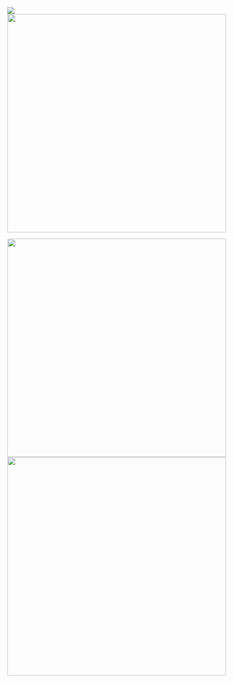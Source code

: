 <p allign = "center">
  <img src="https://github-readme-stats.vercel.app/api?username=NortonV&theme=dark"/>
  <img src="https://wakatime.com/share/@b378d2d4-52d5-4f37-bf7f-f9b557a02c75/f3354a9f-4ea5-4d7a-bcbd-ae11282c61e7.svg" style="width:500px;">
<p allign = "center">
  <img src="https://wakatime.com/share/@b378d2d4-52d5-4f37-bf7f-f9b557a02c75/c473f3a4-6c58-4709-800b-32ade04390cc.svg" style="width:500px;">
  <img src="https://wakatime.com/share/@b378d2d4-52d5-4f37-bf7f-f9b557a02c75/02c102c4-94b5-493d-84b1-f9d5c176b368.svg" style="width:500px;">

  
